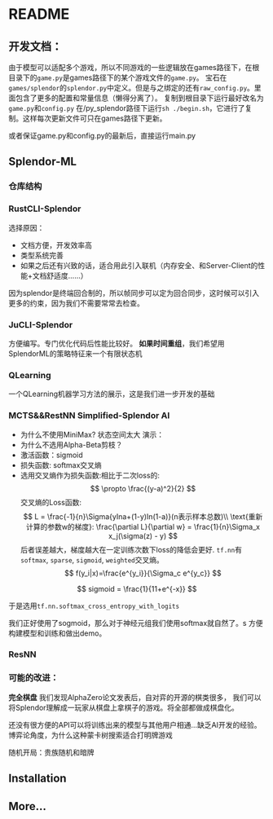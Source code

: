 # README

## 开发文档：

由于模型可以适配多个游戏，所以不同游戏的一些逻辑放在games路径下，在根目录下的`game.py`是games路径下的某个游戏文件的`game.py`。
宝石在`games/splendor`的`splendor.py`中定义。但是与之绑定的还有`raw_config.py`。里面包含了更多的配置和常量信息（懒得分离了）。
复制到根目录下运行最好改名为`game.py`和`config.py`
在/py_splendor路径下运行`sh ./begin.sh`，它进行了复制。这样每次更新文件可只在games路径下更新。

或者保证game.py和config.py的最新后，直接运行main.py

## Splendor-ML

### 仓库结构

### RustCLI-Splendor

选择原因：
* 文档方便，开发效率高
* 类型系统完善
* 如果之后还有兴致的话，适合用此引入联机（内存安全、和Server-Client的性能+文档舒适度……）

因为splendor是终端回合制的，所以帧同步可以定为回合同步，这时候可以引入更多的约束，因为我们不需要常常去检查。

### JuCLI-Splendor

方便编写。专门优化代码后性能比较好。
**如果时间重组**，我们希望用SplendorML的策略特征来一个有限状态机

### QLearning 
一个QLearning机器学习方法的展示，这是我们进一步开发的基础

### MCTS&&RestNN Simplified-Splendor AI




* 为什么不使用MiniMax?
状态空间太大
演示：
* 为什么不选用Alpha-Beta剪枝？
* 激活函数：sigmoid
* 损失函数: softmax交叉熵
* 选用交叉熵作为损失函数:相比于二次loss的:
$$
\propto \frac{(y-a)^2}{2}
$$
交叉熵的Loss函数:
$$
L = \frac{-1}{n}\Sigma{yIna+(1-y)In(1-a)}(n表示样本总数)\\
\text{重新计算的参数w的梯度}:
\frac{\partial L}{\partial w} = \frac{1}{n}\Sigma_x x_j(\sigma(z) - y)
$$
后者误差越大，梯度越大在一定训练次数下loss的降低会更好.
`tf.nn`有`softmax`, `sparse`, `sigmoid`, `weighted`交叉熵。
$$
f(y_i|x)=\frac{e^{y_i}}{\Sigma_c e^{y_c}}
$$

$$
sigmoid = \frac{1}{11+e^{-x}}
$$

于是选用`tf.nn.softmax_cross_entropy_with_logits`

我们正好使用了sogmoid，那么对于神经元组我们使用softmax就自然了。s
方便构建模型和训练和做出demo。






### ResNN




### 可能的改进：
**完全棋盘**
我们发现AlphaZero论文发表后，自对弈的开源的棋类很多，
我们可以将Splendor理解成一玩家从棋盘上拿棋子的游戏。将全部都做成棋盘化。


还没有很方便的API可以将训练出来的模型与其他用户相通…缺乏AI开发的经验。
博弈论角度，为什么这种蒙卡树搜索适合打明牌游戏

随机开局：贵族随机和暗牌
## Installation

<!-- TODO -->



## More...


